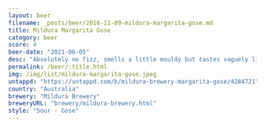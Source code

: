 ```yaml
---
layout: beer
filename: _posts/beer/2016-11-09-mildura-margarita-gose.md
title: Mildura Margarita Gose
category: beer
score: 4
beer-date: "2021-06-05"
desc: "Absolutely no fizz, smells a little mouldy but tastes vaguely like a margarita. Not as bad as I expected"
permalink: /beer/:title.html
img: /img/list/mildura-margarita-gose.jpeg
untappd: "https://untappd.com/b/mildura-brewery-margarita-gose/4284721"
country: "Australia"
brewery: "Mildura Brewery"
breweryURL: "brewery/mildura-brewery.html"
style: "Sour - Gose"
---
```

